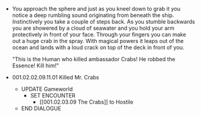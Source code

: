 - You approach the sphere and just as you kneel down to grab it you notice a deep rumbling sound originating from beneath the ship. Instinctively you take a couple of steps back. As you stumble backwards you are showered by a cloud of seawater and you hold your arm protectively in front of your face. Through your fingers you can make out a huge crab in the spray. With magical powers it leaps out of the ocean and lands with a loud crack on top of the deck in front of you.
  
  "This is the Human who killed ambassador Crabs! He robbed the Essence! Kill him!"
- 001.02.02.09.11.01 Killed Mr. Crabs
	- UPDATE Gameworld
		- SET ENCOUNTER
			- [[001.02.03.09 The Crabs]] to Hostile
	- END DIALOGUE